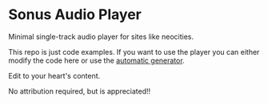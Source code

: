 # Sonus Audio Player
Minimal single-track audio player for sites like neocities.

This repo is just code examples. If you want to use the player you can either modify the code here or use the [automatic generator](https://neartsua.neocities.org/other-pages/sonus-player/auto).

Edit to your heart's content.

No attribution required, but is appreciated!!
